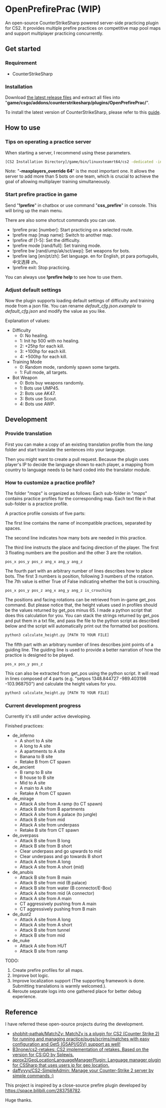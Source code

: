 # OpenPrefirePrac (WIP)

An open-source CounterStrikeSharp powered server-side practicing plugin for CS2. It provides multiple prefire practices on competitive map pool maps and support multiplayer practicing concurrently.

## Get started

### Requirement

- CounterStrikeSharp

### Installation

Download [the latest release files](https://github.com/lengran/OpenPrefirePrac/releases) and extract all files into "**game/csgo/addons/counterstrikesharp/plugins/OpenPrefirePrac/**".

To install the latest version of CounterStrikeSharp, please refer to this [guide](https://docs.cssharp.dev/docs/guides/getting-started.html).

## How to use

### Tips on operating a practice server

When starting a server, I recommend using these parameters.

```bash
[CS2 Installation Directory]/game/bin/linuxsteamrt64/cs2 -dedicated -insecure +map de_inferno -maxplayers_override 64 +game_alias competitive +sv_hibernate_when_empty 0
```

Note: "**-maxplayers_override 64**" is the most important one. It allows the server to add more than 5 bots on one team, which is crucial to achieve the goal of allowing multiplayer training simultaneously.

### Start prefire practice in game

Send "**!prefire**" in chatbox or use command "**css_prefire**" in console. This will bring up the main menu.

There are also some shortcut commands you can use.

  - !prefire prac [number]: Start practicing on a selected route.
  - !prefire map [map name]: Switch to another map.
  - !prefire df [1-5]: Set the difficulty.
  - !prefire mode [rand/full]: Set training mode.
  - !prefire bw [rand/ump/ak/sct/awp]: Set weapons for bots.
  - !prefire lang [en/pt/zh]: Set language. en for English, pt para português, 中文选择 zh。
  - !prefire exit: Stop practicing.

You can always use **!prefire help** to see how to use them.

### Adjust default settings

Now the plugin supports loading default settings of difficulty and training mode from a json file. You can rename *default_cfg.json.example* to *default_cfg.json* and modify the value as you like.

Explanation of values:

- Difficulty
  - 0: No healing.
  - 1: Init hp 500 with no healing.
  - 2: +25hp for each kill.
  - 3: +100hp for each kill.
  - 4: +500hp for each kill.
- Training Mode
  - 0: Random mode, randomly spawn some targets.
  - 1: Full mode, all targets.
- Bot Weapon
  - 0: Bots buy weapons randomly.
  - 1: Bots use UMP45.
  - 2: Bots use AK47.
  - 3: Bots use Scout.
  - 4: Bots use AWP.

## Development

### Provide translation

First you can make a copy of an existing translation profile from the *lang* folder and start translate the sentences into your language.

Then you might want to create a pull request. Because the plugin uses player's IP to decide the language shown to each player, a mapping from country to language needs to be hard coded into the translator module.

### How to customize a practice profile?

The folder "*maps*" is organized as follows: Each sub-folder in "*maps*" contains practice profiles for the corresponding map. Each text file in that sub-folder is a practice profile.

A practice profile consists of five parts:

The first line contains the name of incompatible practices, separated by spaces.

The second line indicates how many bots are needed in this practice.

The third line instructs the place and facing direction of the player. The first 3 floating numbers are the position and the other 3 are the rotation.

```text
pos_x pos_y pos_z ang_x ang_y ang_z
```

The fourth part with an arbitrary number of lines describes how to place bots. The first 3 numbers is position, following 3 numbers of the rotation. The 7th value is either True of False indicating whether the bot is crouching.

```text
pos_x pos_y pos_z ang_x ang_y ang_z is_crouching
```

The positions and facing rotations can be retrieved from in-game get\_pos command. But please notice that, the height values used in profiles should be the values returned by get\_pos minus 65. I made a python script that does this calculation for you. You can stack the strings returned by get\_pos and put them in a txt file, and pass the file to the python script as described below and the script will automatically print out the formatted bot positions.

```bash
python3 calculate_height.py [PATH TO YOUR FILE]
```

The fifth part with an arbitrary number of lines describes joint points of a guiding line. The guiding line is used to provide a better narration of how the practice is designed to be played.

```text
pos_x pos_y pos_z
```

This can also be extracted from get\_pos using the python script. It will read in lines composed of 4 parts (e.g. "setpos 1348.844727 -989.403198 -103.968750") and calculate the height values for you.

```bash
python3 calculate_height.py [PATH TO YOUR FILE]
```

### Current development progress

Currently it's still under active developing.

Finished practices:

- de_inferno
  - A short to A site
  - A long to A site
  - A apartments to A site
  - Banana to B site
  - Retake B from CT spawn
- de_ancient
  - B ramp to B site
  - B house to B site
  - Mid to A site
  - A main to A site
  - Retake A from CT spawn
- de_mirage
  - Attack A site from A ramp (to CT spawn)
  - Attack B site from B apartments
  - Attack A site from A palace (to jungle)
  - Attack B site from mid
  - Attack A site from underpass
  - Retake B site from CT spawn
- de_overpass
  - Attack B site from B long
  - Attack B site from B short
  - Clear underpass and go upwards to mid
  - Clear underpass and go towards B short
  - Attack A site from A long
  - Attack A site from A short (mid)
- de_anubis
  - Attack B site from B main
  - Attack B site from mid (B palace)
  - Attack B site from water (B connector/E-Box)
  - Attack A site from mid (A connector)
  - Attack A site from A main
  - CT aggressively pushing from A main
  - CT aggressively pushing from B main
- de_dust2
  - Attack A site from A long
  - Attack A site from A short
  - Attack B site from tunnel
  - Attack B site from mid
- de_nuke
  - Attack A site from HUT
  - Attack B site from ramp

TODO:

1. Create prefire profiles for all maps.
2. Improve bot logic.
3. Improve localization support (The supporting framework is done. Submitting translations is warmly welcomed.).
4. Reroute separate logs into one gathered place for better debug experience.

## Reference

I have referred these open-source projects during the development.

- [shobhit-pathak/MatchZy: MatchZy is a plugin for CS2 (Counter Strike 2) for running and managing practice/pugs/scrims/matches with easy configuration and Get5 (G5API/G5V) support as well!](https://github.com/shobhit-pathak/MatchZy)
- [B3none/cs2-retakes: CS2 implementation of retakes. Based on the version for CS:GO by Splewis.](https://github.com/B3none/cs2-retakes)
- [aprox2/GeoLocationLanguageManagerPlugin: Language manager plugin for CSSharp that uses users ip for geo location.](https://github.com/aprox2/GeoLocationLanguageManagerPlugin)
- [daffyyyy/CS2-SimpleAdmin: Manage your Counter-Strike 2 server by simple commands :)](https://github.com/daffyyyy/CS2-SimpleAdmin)

This project is inspired by a close-source prefire plugin developed by https://space.bilibili.com/283758782.

Huge thanks.
